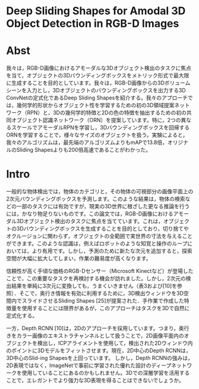 # Deep Sliding Shapes for Amodal 3D Object Detection in RGB-D Images

# Abst
我々は，RGB-D画像におけるアモーダルな3Dオブジェクト検出のタスクに焦点を当て，オブジェクトの3Dバウンディングボックスをメトリック形式で最大限に生成することを目的としています。我々は，RGB-D画像からの3Dボリュームシーンを入力とし，3Dオブジェクトのバウンディングボックスを出力する3D ConvNetの定式化であるDeep Sliding Shapesを紹介する。我々のアプローチでは，幾何学的形状からオブジェクト性を学習するための初の3D領域提案ネットワーク（RPN）と，3Dの幾何学的特徴と2Dの色の特徴を抽出するための初の共同オブジェクト認識ネットワーク（ORN）を提案しています。特に，2つの異なるスケールでアモーダルRPNを学習し，3Dバウンディングボックスを回帰するORNを学習することで，様々なサイズのオブジェクトを扱う。実験によると，我々のアルゴリズムは，最先端のアルゴリズムよりもmAPで13.8倍，オリジナルのSliding Shapesよりも200倍高速であることがわかった。

# Intro

一般的な物体検出では，物体のカテゴリと，その物体の可視部分の画像平面上の2次元バウンディングボックスを予測します。このような結果は，物体の検索などの一部のタスクには有効ですが，現実の3D世界に根ざした更なる推論を行うには，かなり物足りないものです。この論文では，RGB-D画像におけるアモーダル3Dオブジェクト検出のタスクに焦点を当てています。これは，オブジェクトの3Dバウンディングボックスを生成することを目的としており，切り捨てやオクルージョンに関わらず，オブジェクトの全範囲で実世界の寸法を与えることができます。このような認識は，例えばロボットのような知覚と操作のループにおいては，より有用です。しかし，予測のために新たな次元を追加すると，探索空間が大幅に拡大してしまい，作業の難易度が高くなります。

信頼性が高く手頃な価格のRGB-Dセンサー（Microsoft Kinectなど）が登場したことで，この重要なタスクを再検討する機会が訪れました。しかし，2次元の検出結果を単純に3次元に変換しても，うまくいきません（表3および[10]を参照）．そこで，奥行き情報を有効に利用するために，3D検出ウィンドウを3D空間内でスライドさせるSliding Shapes [25]が提案された．手作業で作成した特徴量を使用することには限界があるが，このアプローチはタスクを3Dで自然に定式化する。

一方，Depth RCNN [10]は，2Dのアプローチを採用しています。つまり，奥行きをカラー画像のエキストラチャンネルとして扱うことで，2D画像平面内のオブジェクトを検出し，ICPアライメントを使用して，検出された2Dウィンドウ内のポイントに3Dモデルをフィットさせます。現在，2D中心のDepth RCNNは，3D中心のSlid-ing Shapesを上回っています。 しかし，Depth RCNNの強みは，2D表現ではなく，ImageNetで事前に学習された優れた設計のディープネットワークを使用していることにあるのかもしれません。3Dでの深層学習を活用することで，エレガントでより強力な3D表現を得ることはできないでしょうか。